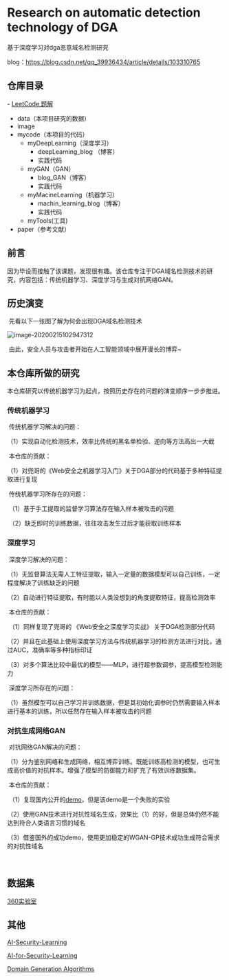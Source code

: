 # Research on automatic detection technology of DGA

基于深度学习对dga恶意域名检测研究

blog：https://blog.csdn.net/qq_39936434/article/details/103310765

## 仓库目录

 \- [LeetCode 题解](#leetcode-%E9%A2%98%E8%A7%A3) 

- data（本项目研究的数据）
- image
- mycode（本项目的代码）
  - myDeepLearning（深度学习）
    - deepLearning_blog （博客）
    - 实践代码
  - myGAN（GAN）
    - blog_GAN（博客）
    - 实践代码
  - myMacineLearning（机器学习）
    - machin_learning_blog（博客）
    - 实践代码
  - myTools(工具)
- paper（参考文献）



## 前言

​	因为毕设而接触了该课题，发现很有趣。该仓库专注于DGA域名检测技术的研究，内容包括：传统机器学习、深度学习与生成对抗网络GAN。

## 历史演变

​	先看以下一张图了解为何会出现DGA域名检测技术

![image-20200215102947312](https://raw.githubusercontent.com/Xandra-chan/Deep-learning-of-DGA/master/image/image-20200215102947312.png )



​	由此，安全人员与攻击者开始在人工智能领域中展开漫长的博弈~

## 本仓库所做的研究

​	本仓库研究以传统机器学习为起点，按照历史存在的问题的演变顺序一步步推进。

### 传统机器学习

​	传统机器学习解决的问题：

​	（1）实现自动化检测技术，效率比传统的黑名单检验、逆向等方法高出一大截

​	本仓库的贡献：

​	（1）对兜哥的《Web安全之机器学习入门》关于DGA部分的代码基于多种特征提取进行复现

​	传统机器学习所存在的问题：

​	（1）基于手工提取的监督学习算法存在输入样本被攻击的问题

​	（2）缺乏即时的训练数据，往往攻击发生过后才能获取训练样本

### 深度学习

​	深度学习解决的问题：

​	（1）无监督算法无需人工特征提取，输入一定量的数据模型可以自己训练，一定程度解决了训练缺乏的问题

​	（2）自动进行特征提取，有时能以人类没想到的角度提取特征，提高检测效率	

​	本仓库的贡献：

​	（1）同样复现了兜哥的 《Web安全之深度学习实战》 关于DGA检测部分代码

​	（2）并且在此基础上使用深度学习方法与传统机器学习的检测方法进行对比，通过AUC，准确率等多种指标印证

​	（3）对多个算法比较中最优的模型——MLP，进行超参数调参，提高模型检测能力

​	深度学习所存在的问题：

​	（1）虽然模型可以自己学习并训练数据，但是其初始化调参时仍然需要输入样本进行基本的训练，所以任然存在输入样本被攻击的问题

### 对抗生成网络GAN

​	对抗网络GAN解决的问题：

​	（1）分为鉴别网络和生成网络，相互博弈训练。既能训练高检测的模型，也可生成高价值的对抗样本。增强了模型的防御能力和扩充了有效训练数据集。

​	本仓库的贡献：

​	（1）复现国内公开的[demo]( https://github.com/bts-webber/GAN_for_DGA )，但是该demo是一个失败的实验

​	（2）使用GAN技术进行对抗性域名生成，效果比（1）的好，但是总体仍然不能达到符合人类语言习惯的域名

​	（3）借鉴国外的成功demo，使用更加稳定的WGAN-GP技术成功生成符合需求的对抗性域名

​	

## 数据集

[360实验室]( http://data.netlab.360.com/ )

## 其他

[AI-Security-Learning]( https://github.com/0xMJ/AI-Security-Learning )

[AI-for-Security-Learning]( https://github.com/404notf0und/AI-for-Security-Learning )

[Domain Generation Algorithms]( https://github.com/baderj/domain_generation_algorithms )
